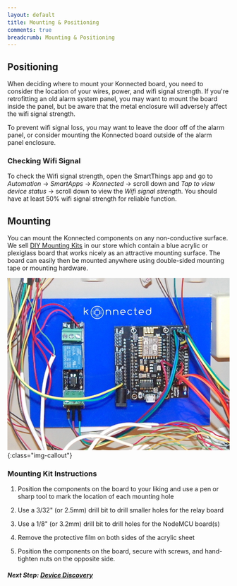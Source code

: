 ```yaml
---
layout: default
title: Mounting & Positioning
comments: true
breadcrumb: Mounting & Positioning
---
```


## Positioning

When deciding where to mount your Konnected board, you need to consider the location of your wires, power, and wifi 
signal strength. If you're retrofitting an old alarm system panel, you may want to mount the board inside the panel, but
be aware that the metal enclosure will adversely affect the wifi signal strength. 

To prevent wifi signal loss, you may want to leave the door off of the alarm panel, or consider mounting the Konnected
board outside of the alarm panel enclosure.

### Checking Wifi Signal

To check the Wifi signal strength, open the SmartThings app and go to _Automation_ -> _SmartApps_ -> 
_Konnected_ -> scroll down and _Tap to view device status_ -> scroll down to view the _Wifi signal 
strength_. You should have at least 50% wifi signal strength for reliable function.


## Mounting

You can mount the Konnected components on any non-conductive surface. We sell [DIY Mounting Kits](https://store.konnected.io/products/konnected-security-mounting-kit)
in our store which contain a blue acrylic or plexiglass board that works nicely as an attractive mounting surface. The board
can easily then be mounted anywhere using double-sided mounting tape or mounting hardware.

![](/assets/images/konnected-alarm-panel.jpg){:class="img-callout"}

### Mounting Kit Instructions

1. Position the components on the board to your liking and use a pen or sharp tool to mark the location of each mounting
 hole

1. Use a 3/32" (or 2.5mm) drill bit to drill smaller holes for the relay board 

1. Use a 1/8" (or 3.2mm) drill bit to drill holes for the NodeMCU board(s)

1. Remove the protective film on both sides of the acrylic sheet

1. Position the components on the board, secure with screws, and hand-tighten nuts on the opposite side.

##### **Next Step:** [Device Discovery](/security-alarm-system/setup/discovery) 